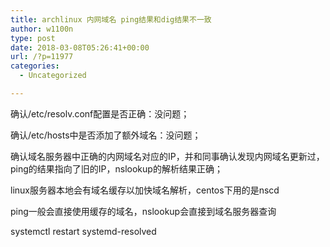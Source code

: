 ```yaml
---
title: archlinux 内网域名 ping结果和dig结果不一致
author: w1100n
type: post
date: 2018-03-08T05:26:41+00:00
url: /?p=11977
categories:
  - Uncategorized

---
```

确认/etc/resolv.conf配置是否正确：没问题；

确认/etc/hosts中是否添加了额外域名：没问题；

确认域名服务器中正确的内网域名对应的IP，并和同事确认发现内网域名更新过，ping的结果指向了旧的IP，nslookup的解析结果正确；
  
linux服务器本地会有域名缓存以加快域名解析，centos下用的是nscd

ping一般会直接使用缓存的域名，nslookup会直接到域名服务器查询

systemctl restart systemd-resolved